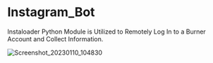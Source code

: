 # Instagram_Bot
Instaloader Python Module is Utilized to Remotely Log In to a Burner Account and Collect Information.

![Screenshot_20230110_104830](https://user-images.githubusercontent.com/120439586/211612693-6e33acfd-7f91-49d0-9b1c-d3769b963a50.png)
